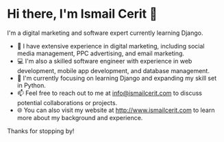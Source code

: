 # Hi there, I'm Ismail Cerit 👋

I'm a digital marketing and software expert currently learning Django. 

- 🚀 I have extensive experience in digital marketing, including social media management, PPC advertising, and email marketing.
- 💻 I'm also a skilled software engineer with experience in web development, mobile app development, and database management.
- 🌱 I'm currently focusing on learning Django and expanding my skill set in Python.
- 📫 Feel free to reach out to me at info@ismailcerit.com to discuss potential collaborations or projects.
- 🌐 You can also visit my website at http://www.ismailcerit.com to learn more about my background and experience.

Thanks for stopping by! 
